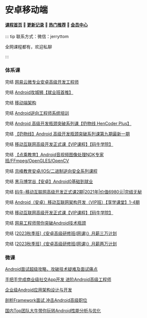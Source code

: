 # 安卓移动端

#### [**课程首页**](../../README.md) 💖 [**更新记录**](./gxjl-2024.md) 💖 [**热门推荐**](./rmtj.md) 💖 [**会员中心**](./vip.md)

::: tip
联系方式：微信：jerryttom

全网课程都有，欢迎私聊

:::

### 体系课

完结 [网易云微专业安卓高级开发工程师](https://mooc.study.163.com/smartSpec/detail/1202810601.htm)

完结 [Android攻城狮【就业班首推】](https://class.imooc.com/sale/newandroid?mc_marking=7e464a4870e13dc90f4b8d534a20efe0&mc_channel=L3)

完结 [移动端架构](https://class.imooc.com/sale/mobilearchitect)

完结 [Android逆向工程师系统培训](https://ke.yijincc.com/coursep-66.htm)

完结 [Android 高级开发瓶颈突破系列课【扔物线 HenCoder Plus】](https://ke.qq.com/course/381952)

完结 [【扔物线】Android 高级开发瓶颈突破系列课第九期最新一期](https://ke.qq.com/course/381952#term_id=100455260)

完结 [移动互联网高级开发正式课【VIP课程】【码牛学院】](https://ke.qq.com/course/2024962?course_id=2024962#term_id=104592243)

完结 [【点‮教乘‬育】Android音视频图像处理NDK专家班/FFmpeg/OpenGLES/OpenCV](https://ke.qq.com/course/3855115)

完结 [京峰教育安卓/IOS/二进制逆向安全系列课程](https://m.ke.qq.com/course/package/53487)

完结 [黑马博学谷【安卓】Android0基础到就业](https://www.boxuegu.com/course/detail-611.html)

完结 [码牛-移动互联网高级开发正式课2期|2021年|价值6980元|完结无秘](https://ke.qq.com/course/2024962#term_id=102126187)

完结 [Android（安卓）移动互联网架构开发（VIP班）【享学课堂】1-4期](https://ke.qq.com/course/347420?mmticket=#term_id=105816715)

完结 [移动互联网高级开发正式课【VIP课程】【码牛学院】](https://ke.qq.com/course/2024962/12470261452301826?course_id=2024962&mmticket=#term_id=104592243)

完结 [网易工程师带你突破Android技术瓶颈](https://mooc.study.163.com/smartSpec/detail/1202810601.htm?utm_campaign=share&utm_medium=iphoneShare&utm_source=weixinMoment&utm_u=1389350319)

完结 [[2023秋季班\]《安卓高级研修班(网课)》月薪三万计划](https://www.kanxue.com/book-leaflet-84.htm)

完结 [[2023秋季班\]《安卓高级研修班(网课)》月薪两万计划](https://www.kanxue.com/book-leaflet-83.htm)

### 微课

[Android面试超级攻略，攻破技术疑难及面试痛点](https://coding.imooc.com/class/533.html)

[手把手完成商业级社交App开发 进阶Android高级工程师](https://coding.imooc.com/class/390.html)

[企业级Android应用架构设计与开发](https://coding.imooc.com/class/364.html)

[剖析Framework面试 冲击Android高级职位](https://coding.imooc.com/class/340.html)

 [国内Top团队大牛带你玩转Android性能分析与优化](https://coding.imooc.com/class/308.html)

